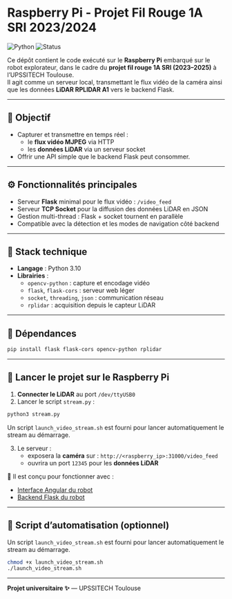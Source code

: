 # Raspberry Pi - Projet Fil Rouge 1A SRI 2023/2024
![Python](https://img.shields.io/badge/Built%20with-python-blue)
![Status](https://img.shields.io/badge/status-terminé-green)

Ce dépôt contient le code exécuté sur le **Raspberry Pi** embarqué sur le robot explorateur, dans le cadre du **projet fil rouge 1A SRI (2023–2025)** à l’UPSSITECH Toulouse.  
Il agit comme un serveur local, transmettant le flux vidéo de la caméra ainsi que les données **LiDAR RPLIDAR A1** vers le backend Flask.

---

## 🎯 Objectif

- Capturer et transmettre en temps réel :
  - le **flux vidéo MJPEG** via HTTP
  - les **données LiDAR** via un serveur socket
- Offrir une API simple que le backend Flask peut consommer.

---

## ⚙️ Fonctionnalités principales

- Serveur **Flask** minimal pour le flux vidéo : `/video_feed`
- Serveur **TCP Socket** pour la diffusion des données LiDAR en JSON
- Gestion multi-thread : Flask + socket tournent en parallèle
- Compatible avec la détection et les modes de navigation côté backend

---

## 🧰 Stack technique

- **Langage** : Python 3.10
- **Librairies** :
  - `opencv-python` : capture et encodage vidéo
  - `flask`, `flask-cors` : serveur web léger
  - `socket`, `threading`, `json` : communication réseau
  - `rplidar` : acquisition depuis le capteur LiDAR

---

## 🔗 Dépendances

```bash
pip install flask flask-cors opencv-python rplidar
```

---

## 🚀 Lancer le projet sur le Raspberry Pi

1. **Connecter le LiDAR** au port `/dev/ttyUSB0`
2. Lancer le script `stream.py` :

```bash
python3 stream.py
```
Un script `launch_video_stream.sh` est fourni pour lancer automatiquement le stream au démarrage.

3. Le serveur :
   - exposera la **caméra** sur : `http://<raspberry_ip>:31000/video_feed`
   - ouvrira un port `12345` pour les **données LiDAR**

📅 Il est conçu pour fonctionner avec :
- [Interface Angular du robot](https://github.com/Bebel19/interface_robot_explorateur)
- [Backend Flask du robot](https://github.com/MaelaViguier/mobile_robot_backend)

---

## 🔧 Script d’automatisation (optionnel)

Un script `launch_video_stream.sh` est fourni pour lancer automatiquement le stream au démarrage.

```bash
chmod +x launch_video_stream.sh
./launch_video_stream.sh
```

---

**Projet universitaire ✨** — UPSSITECH Toulouse
